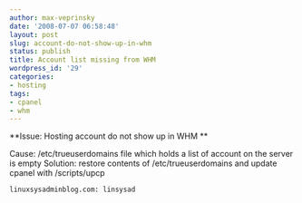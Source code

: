 ```yaml
---
author: max-veprinsky
date: '2008-07-07 06:58:48'
layout: post
slug: account-do-not-show-up-in-whm
status: publish
title: Account list missing from WHM
wordpress_id: '29'
categories:
- hosting
tags:
- cpanel
- whm
---
```


**Issue: Hosting account do not show up in WHM
**

Cause: /etc/trueuserdomains file which holds a list of account on the server is empty
Solution: restore contents of /etc/trueuserdomains and update cpanel with /scripts/upcp

    
    linuxsysadminblog.com: linsysad
